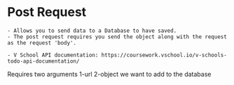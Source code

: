 # Post Request

    - Allows you to send data to a Database to have saved.
    - The post request requires you send the object along with the request as the request 'body'.
    
    - V School API documentation: https://coursework.vschool.io/v-schools-todo-api-documentation/

Requires two arguments 
1-url
2-object we want to add to the database 